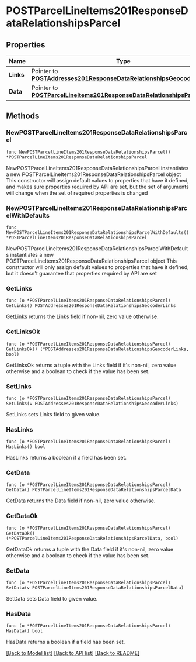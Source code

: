# POSTParcelLineItems201ResponseDataRelationshipsParcel

## Properties

Name | Type | Description | Notes
------------ | ------------- | ------------- | -------------
**Links** | Pointer to [**POSTAddresses201ResponseDataRelationshipsGeocoderLinks**](POSTAddresses201ResponseDataRelationshipsGeocoderLinks.md) |  | [optional] 
**Data** | Pointer to [**POSTParcelLineItems201ResponseDataRelationshipsParcelData**](POSTParcelLineItems201ResponseDataRelationshipsParcelData.md) |  | [optional] 

## Methods

### NewPOSTParcelLineItems201ResponseDataRelationshipsParcel

`func NewPOSTParcelLineItems201ResponseDataRelationshipsParcel() *POSTParcelLineItems201ResponseDataRelationshipsParcel`

NewPOSTParcelLineItems201ResponseDataRelationshipsParcel instantiates a new POSTParcelLineItems201ResponseDataRelationshipsParcel object
This constructor will assign default values to properties that have it defined,
and makes sure properties required by API are set, but the set of arguments
will change when the set of required properties is changed

### NewPOSTParcelLineItems201ResponseDataRelationshipsParcelWithDefaults

`func NewPOSTParcelLineItems201ResponseDataRelationshipsParcelWithDefaults() *POSTParcelLineItems201ResponseDataRelationshipsParcel`

NewPOSTParcelLineItems201ResponseDataRelationshipsParcelWithDefaults instantiates a new POSTParcelLineItems201ResponseDataRelationshipsParcel object
This constructor will only assign default values to properties that have it defined,
but it doesn't guarantee that properties required by API are set

### GetLinks

`func (o *POSTParcelLineItems201ResponseDataRelationshipsParcel) GetLinks() POSTAddresses201ResponseDataRelationshipsGeocoderLinks`

GetLinks returns the Links field if non-nil, zero value otherwise.

### GetLinksOk

`func (o *POSTParcelLineItems201ResponseDataRelationshipsParcel) GetLinksOk() (*POSTAddresses201ResponseDataRelationshipsGeocoderLinks, bool)`

GetLinksOk returns a tuple with the Links field if it's non-nil, zero value otherwise
and a boolean to check if the value has been set.

### SetLinks

`func (o *POSTParcelLineItems201ResponseDataRelationshipsParcel) SetLinks(v POSTAddresses201ResponseDataRelationshipsGeocoderLinks)`

SetLinks sets Links field to given value.

### HasLinks

`func (o *POSTParcelLineItems201ResponseDataRelationshipsParcel) HasLinks() bool`

HasLinks returns a boolean if a field has been set.

### GetData

`func (o *POSTParcelLineItems201ResponseDataRelationshipsParcel) GetData() POSTParcelLineItems201ResponseDataRelationshipsParcelData`

GetData returns the Data field if non-nil, zero value otherwise.

### GetDataOk

`func (o *POSTParcelLineItems201ResponseDataRelationshipsParcel) GetDataOk() (*POSTParcelLineItems201ResponseDataRelationshipsParcelData, bool)`

GetDataOk returns a tuple with the Data field if it's non-nil, zero value otherwise
and a boolean to check if the value has been set.

### SetData

`func (o *POSTParcelLineItems201ResponseDataRelationshipsParcel) SetData(v POSTParcelLineItems201ResponseDataRelationshipsParcelData)`

SetData sets Data field to given value.

### HasData

`func (o *POSTParcelLineItems201ResponseDataRelationshipsParcel) HasData() bool`

HasData returns a boolean if a field has been set.


[[Back to Model list]](../README.md#documentation-for-models) [[Back to API list]](../README.md#documentation-for-api-endpoints) [[Back to README]](../README.md)


